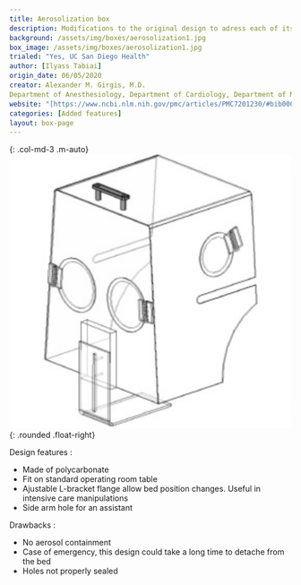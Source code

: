 ```yaml
---
title: Aerosolization box
description: Modifications to the original design to adress each of its problems
background: /assets/img/boxes/aerosolization1.jpg
box_image: /assets/img/boxes/aerosolization1.jpg
trialed: "Yes, UC San Diego Health"
author: [Ilyass Tabiai]
origin_date: 06/05/2020
creator: Alexander M. Girgis, M.D.
Department of Anesthesiology, Department of Cardiology, Department of Mechanical and Aerospace Engineering, University of California San Diego
website: "[https://www.ncbi.nlm.nih.gov/pmc/articles/PMC7201230/#bib0003](https://www.ncbi.nlm.nih.gov/pmc/articles/PMC7201230/#bib0003)"
categories: [Added features]
layout: box-page
---
```


{: .col-md-3 .m-auto}
![alt text](/assets/img/boxes/aerosolization1.jpg)
{: .rounded .float-right}
<br />

Design features :
* Made of polycarbonate
* Fit on standard operating room table
* Ajustable L-bracket flange allow bed position changes. Useful in intensive care manipulations
* Side arm hole for an assistant


Drawbacks :
*  No aerosol containment
* Case of emergency, this design could take a long time to detache from the bed
* Holes not properly sealed


